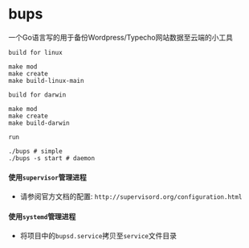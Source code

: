 # bups

一个Go语言写的用于备份Wordpress/Typecho网站数据至云端的小工具

`build for linux`
```shell script
make mod
make create
make build-linux-main
```

`build for darwin`
```shell script
make mod
make create
make build-darwin
```

`run`

```shell script
./bups # simple
./bups -s start # daemon
```

#### 使用`supervisor`管理进程

- 请参阅官方文档的配置: `http://supervisord.org/configuration.html`

#### 使用`systemd`管理进程

- 将项目中的`bupsd.service`拷贝至`service`文件目录

